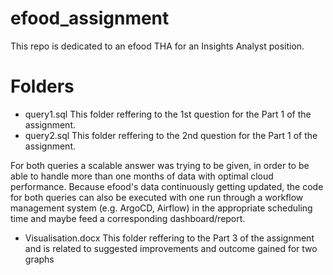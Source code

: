 # efood_assignment
This repo is dedicated to an efood THA for an Insights Analyst position.

# Folders
- query1.sql
  This folder reffering to the 1st question for the Part 1 of the assignment.
- query2.sql
  This folder reffering to the 2nd question for the Part 1 of the assignment.
 
 For both queries a scalable answer was trying to be given, in order to be able to handle more than one months of data with optimal cloud performance.
 Because efood's data continuously getting updated, the code for both queries can also be executed with one run through a workflow management system 
 (e.g. ArgoCD, Airflow) in the appropriate scheduling time and maybe feed a corresponding dashboard/report. 
- Visualisation.docx
  This folder reffering to the Part 3 of the assignment and is related to suggested improvements and outcome gained for two graphs
